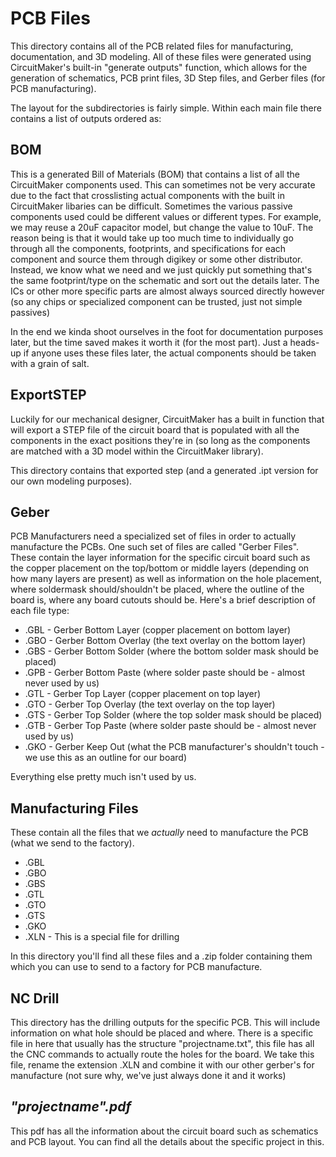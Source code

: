 #	PCB Files

This directory contains all of the PCB related files for manufacturing, documentation, and 3D modeling. All of these files were generated using CircuitMaker's built-in "generate outputs" function, which allows for the generation of schematics, PCB print files, 3D Step files, and Gerber files (for PCB manufacturing). 

The layout for the subdirectories is fairly simple. Within each main file there contains a list of outputs ordered as: 

## BOM

This is a generated Bill of Materials (BOM) that contains a list of all the CircuitMaker components used. This can sometimes not be very accurate due to the fact that crosslisting actual components with the built in CircuitMaker libaries can be difficult. Sometimes the various passive components used could be different values or different types. For example, we may reuse a 20uF capacitor model, but change the value to 10uF. The reason being is that it would take up too much time to individually go through all the components, footprints, and specifications for each component and source them through digikey or some other distributor. Instead, we know what we need and we just quickly put something that's the same footprint/type on the schematic and sort out the details later. The ICs or other more specific parts are almost always sourced directly however (so any chips or specialized component can be trusted, just not simple passives)  

In the end we kinda shoot ourselves in the foot for documentation purposes later, but the time saved makes it worth it (for the most part). Just a heads-up if anyone uses these files later, the actual components should be taken with a grain of salt. 

## ExportSTEP

Luckily for our mechanical designer, CircuitMaker has a built in function that will export a STEP file of the circuit board that is populated with all the components in the exact positions they're in (so long as the components are matched with a 3D model within the CircuitMaker library). 

This directory contains that exported step (and a generated .ipt version for our own modeling purposes).   

## Geber

PCB Manufacturers need a specialized set of files in order to actually manufacture the PCBs. One such set of files are called "Gerber Files". These contain the layer information for the specific circuit board such as the copper placement on the top/bottom or middle layers (depending on how many layers are present) as well as information on the hole placement, where soldermask should/shouldn't be placed, where the outline of the board is, where any board cutouts should be. Here's a brief description of each file type: 

- .GBL - Gerber Bottom Layer (copper placement on bottom layer)
- .GBO - Gerber Bottom Overlay (the text overlay on the bottom layer)
- .GBS - Gerber Bottom Solder (where the bottom solder mask should be placed)
- .GPB - Gerber Bottom Paste (where solder paste should be - almost never used by us) 
- .GTL - Gerber Top Layer (copper placement on top layer)
- .GTO - Gerber Top Overlay (the text overlay on the top layer)
- .GTS - Gerber Top Solder (where the top solder mask should be placed)
- .GTB - Gerber Top Paste (where solder paste should be - almost never used by us) 
- .GKO - Gerber Keep Out (what the PCB manufacturer's shouldn't touch - we use this as an outline for our board) 


Everything else pretty much isn't used by us. 

## Manufacturing Files 

These contain all the files that we *actually* need to manufacture the PCB (what we send to the factory). 

- .GBL
- .GBO
- .GBS
- .GTL
- .GTO
- .GTS
- .GKO
- .XLN - This is a special file for drilling

In this directory you'll find all these files and a .zip folder containing them which you can use to send to a factory for PCB manufacture. 

## NC Drill

This directory has the drilling outputs for the specific PCB. This will include information on what hole should be placed and where. There is a specific file in here that usually has the structure "projectname.txt", this file has all the CNC commands to actually route the holes for the board. We take this file, rename the extension .XLN and combine it with our other gerber's for manufacture (not sure why, we've just always done it and it works) 

## *"projectname".pdf* 

This pdf has all the information about the circuit board such as schematics and PCB layout. You can find all the details about the specific project in this. 


